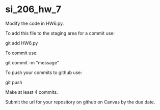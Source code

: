 # si_206_hw_7

Modify the code in HW6.py.

To add this file to the staging area for a commit use:

git add HW6.py

To commit use:

git commit -m "message"

To push your commits to github use:

git push

Make at least 4 commits.

Submit the url for your repository on github on Canvas by the due date.
